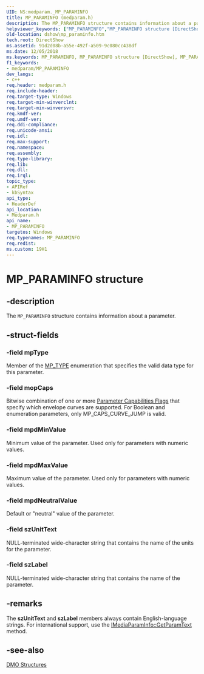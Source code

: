 ```yaml
---
UID: NS:medparam._MP_PARAMINFO
title: MP_PARAMINFO (medparam.h)
description: The MP_PARAMINFO structure contains information about a parameter.helpviewer_keywords: ["MP_PARAMINFO","MP_PARAMINFO structure [DirectShow]","MP_PARAMINFOStructure","dshow.mp_paraminfo","medparam/MP_PARAMINFO"]
old-location: dshow\mp_paraminfo.htm
tech.root: DirectShow
ms.assetid: 91d2d08b-a55e-492f-a509-9c080cc438df
ms.date: 12/05/2018
ms.keywords: MP_PARAMINFO, MP_PARAMINFO structure [DirectShow], MP_PARAMINFOStructure, dshow.mp_paraminfo, medparam/MP_PARAMINFO
f1_keywords:
- medparam/MP_PARAMINFO
dev_langs:
- c++
req.header: medparam.h
req.include-header: 
req.target-type: Windows
req.target-min-winverclnt: 
req.target-min-winversvr: 
req.kmdf-ver: 
req.umdf-ver: 
req.ddi-compliance: 
req.unicode-ansi: 
req.idl: 
req.max-support: 
req.namespace: 
req.assembly: 
req.type-library: 
req.lib: 
req.dll: 
req.irql: 
topic_type:
- APIRef
- kbSyntax
api_type:
- HeaderDef
api_location:
- Medparam.h
api_name:
- MP_PARAMINFO
targetos: Windows
req.typenames: MP_PARAMINFO
req.redist: 
ms.custom: 19H1
---
```


# MP_PARAMINFO structure


## -description



The <code>MP_PARAMINFO</code> structure contains information about a parameter.




## -struct-fields




### -field mpType

Member of the <a href="https://docs.microsoft.com/previous-versions/windows/desktop/api/medparam/ne-medparam-mp_type">MP_TYPE</a> enumeration that specifies the valid data type for this parameter.


### -field mopCaps

Bitwise combination of one or more <a href="https://docs.microsoft.com/windows/desktop/DirectShow/parameter-capabilities-flags">Parameter Capabilities Flags</a> that specify which envelope curves are supported. For Boolean and enumeration parameters, only MP_CAPS_CURVE_JUMP is valid.


### -field mpdMinValue

Minimum value of the parameter. Used only for parameters with numeric values.


### -field mpdMaxValue

Maximum value of the parameter. Used only for parameters with numeric values.


### -field mpdNeutralValue

Default or "neutral" value of the parameter.


### -field szUnitText

NULL-terminated wide-character string that contains the name of the units for the parameter.


### -field szLabel

NULL-terminated wide-character string that contains the name of the parameter.


## -remarks



The <b>szUnitText</b> and <b>szLabel</b> members always contain English-language strings. For international support, use the <a href="https://docs.microsoft.com/windows/desktop/api/medparam/nf-medparam-imediaparaminfo-getparamtext">IMediaParamInfo::GetParamText</a> method.




## -see-also




<a href="https://docs.microsoft.com/windows/desktop/DirectShow/dmo-structures">DMO Structures</a>
 

 

